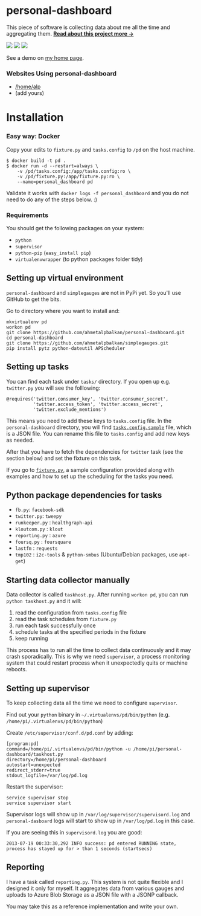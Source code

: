 # personal-dashboard

This piece of software is collecting data about me all the time and aggregating them. [**Read about this project more &rarr;**](http://ahmetalpbalkan.com/blog/personal-dashboard/)

![](https://ahmetalpbalkan.com/blog/static/images/2013/07/bedroom.png)
![](https://ahmetalpbalkan.com/blog/static/images/2013/07/music.png)
![](https://ahmetalpbalkan.com/blog/static/images/2013/07/twitter.png)

See a demo on [my home page](https://ahmetalpbalkan.com/).


### Websites Using personal-dashboard

* [/home/alp](https://ahmetalpbalkan.com/)
* (add yours)

# Installation

### Easy way: Docker

Copy your edits to `fixture.py` and `tasks.config` to `/pd` on the host machine.

    $ docker build -t pd .
    $ docker run -d --restart=always \
        -v /pd/tasks.config:/app/tasks.config:ro \
        -v /pd/fixture.py:/app/fixture.py:ro \
        --name=personal_dashboard pd

Validate it works with `docker logs -f personal_dashboard` and you do not need
to do any of the steps below. :)

### Requirements

You should get the following packages on your system:

* `python`
* `supervisor`
* `python-pip` (`easy_install pip`)
* `virtualenvwrapper` (to python packages folder tidy)

## Setting up virtual environment

`personal-dashboard` and `simplegauges` are not in PyPi yet. So you'll use GitHub to get the bits.

Go to directory where you want to install and:

    mkvirtualenv pd
    workon pd
    git clone https://github.com/ahmetalpbalkan/personal-dashboard.git
    cd personal-dashboard
    git clone https://github.com/ahmetalpbalkan/simplegauges.git
    pip install pytz python-dateutil APScheduler
    

## Setting up tasks

You can find each task under `tasks/` directory. If you open up e.g. `twitter.py` you will see the folllowing:

    @requires('twitter.consumer_key', 'twitter.consumer_secret',
              'twitter.access_token', 'twitter.access_secret',
              'twitter.exclude_mentions')
              
This means you need to add these keys to `tasks.config` file. In the `personal-dashboard` directory, you will find [`tasks.config.sample`](tasks.config.sample) file, which is a JSON file. You can rename this file to `tasks.config` and add new keys as needed.

After that you have to fetch the dependencies for `twitter` task (see the section below) and set the fixture on this task.

If you go to [`fixture.py`](fixture.py), a sample configuration provided along with examples and how to set up the scheduling for the tasks you need.

## Python package dependencies for tasks

* `fb.py`: `facebook-sdk`
* `twitter.py`: `tweepy`
* `runkeeper.py` : `healthgraph-api`
* `kloutcom.py` : `klout`
* `reporting.py` : `azure`
* `foursq.py` : `foursquare`
* `lastfm` : `requests`
* `tmp102` : `i2c-tools` & `python-smbus` (Ubuntu/Debian packages, use `apt-get`)
 
## Starting data collector manually

Data collector is called `taskhost.py`. After running `workon pd`, you can run `python taskhost.py` and it will:

1. read the configuration from `tasks.config` file
2. read the task schedules from `fixture.py`
3. run each task successfully once
4. schedule tasks at the specified periods in the fixture
5. keep running

This process has to run all the time to collect data continuously and it may crash sporadically. This is why we need `supervisor`, a process monitoring system that could restart process when it unexpectedly quits or machine reboots.

## Setting up supervisor

To keep collecting data all the time we need to configure `supervisor`.

Find out your `python` binary in `~/.virtualenvs/pd/bin/python` (e.g. `/home/pi/.virtualenvs/pd/bin/python`)

Create `/etc/supervisor/conf.d/pd.conf` by adding:

```
[program:pd]
command=/home/pi/.virtualenvs/pd/bin/python -u /home/pi/personal-dashboard/taskhost.py
directory=/home/pi/personal-dashboard
autostart=unexpected
redirect_stderr=true
stdout_logfile=/var/log/pd.log
```

Restart the supervisor:

    service supervisor stop
    service supervisor start

Supervisor logs will show up in `/var/log/supervisor/supervisord.log` and `personal-dasboard` logs will start to show up in `/var/log/pd.log` in this case.

If you are seeing this in `supervisord.log` you are good:

    2013-07-19 00:33:30,292 INFO success: pd entered RUNNING state, process has stayed up for > than 1 seconds (startsecs)


## Reporting

I have a task called `reporting.py`. This system is not quite flexible and I designed it only for myself. It aggregates data from various gauges and uploads to Azure Blob Storage as a JSON file with a JSONP callback.

You may take this as a reference implementation and write your own.
